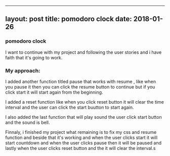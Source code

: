 
---
layout: post
title: pomodoro clock
date: 2018-01-26
---

### pomodoro clock

I want to continue with my project and following the user stories and i have faith that it's going to work. 

### My approach: 

I added another function titled pause that works with resume , like when you pause it then you can click the resume button to continue but if you click start it will start again from the beginning.

I added a reset function like when you click reset button it will clear the time interval and the user can click the start buutton to start again.

I also added the last function that will play sound the user click start button and the sound is bell.

Finnaly, i finished my project what remaining is to fix my css and resume function and beside that it's working and when the user clicks start it will start countdown and when the user clicks pause then it will be paused and lastly when the user clicks reset button and the it will clear the interval.s  
